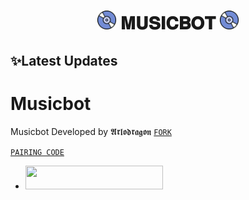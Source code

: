 <h1 align="center"><img src="./assets/logo.gif" width="30px"> 𝐌𝐔𝐒𝐈𝐂𝐁𝐎𝐓 <img src="./assets/logo.gif" width="30px"></h1>

## ✨Latest Updates
# Musicbot
Musicbot Developed by 𝕬𝖗𝖑𝖔𝖉𝖗𝖆𝖌𝖔𝖓
[`FORK`](https://github.com/Kingdragony/Musicbot/fork)

[`PAIRING CODE`](https://andbad-qr.onrender.com)

  - <a align="center"><a href="https://dashboard.heroku.com/new?template=https://github.com/Kingdragony/Musicbot"> <img src="https://img.shields.io/badge/DEPLOY%20NOW-blue?style=for-the-badge&logo=heroku" width="220" height="38.45"/></a></p>
  



  
